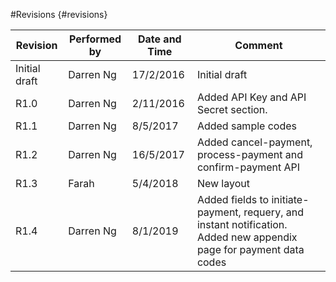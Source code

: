 #Revisions {#revisions}

| Revision | Performed by | Date and Time | Comment |
| --- | --- | --- | --- |
| Initial draft | Darren Ng | 17/2/2016 | Initial draft |
| R1.0 | Darren Ng | 2/11/2016 | Added API Key and API Secret section. |
| R1.1 | Darren Ng | 8/5/2017 | Added sample codes |
| R1.2 | Darren Ng | 16/5/2017 | Added cancel-payment, process-payment and confirm-payment API |
| R1.3 | Farah | 5/4/2018 | New layout |
| R1.4 | Darren Ng | 8/1/2019 | Added fields to initiate-payment, requery, and instant notification. Added new appendix page for payment data codes |






